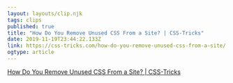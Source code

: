 ```yaml
---
layout: layouts/clip.njk 
tags: clips 
published: true 
title: "How Do You Remove Unused CSS From a Site? | CSS-Tricks" 
date: 2019-11-19T23:44:22.133Z 
link: https://css-tricks.com/how-do-you-remove-unused-css-from-a-site/ 
ogtype: article 
---
```

[How Do You Remove Unused CSS From a Site? | CSS-Tricks](https://css-tricks.com/how-do-you-remove-unused-css-from-a-site/) 
